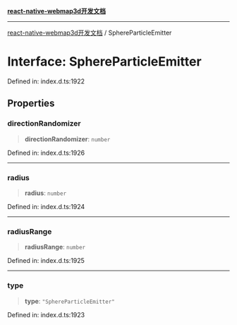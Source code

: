 [**react-native-webmap3d开发文档**](../README.md)

***

[react-native-webmap3d开发文档](../globals.md) / SphereParticleEmitter

# Interface: SphereParticleEmitter

Defined in: index.d.ts:1922

## Properties

### directionRandomizer

> **directionRandomizer**: `number`

Defined in: index.d.ts:1926

***

### radius

> **radius**: `number`

Defined in: index.d.ts:1924

***

### radiusRange

> **radiusRange**: `number`

Defined in: index.d.ts:1925

***

### type

> **type**: `"SphereParticleEmitter"`

Defined in: index.d.ts:1923
